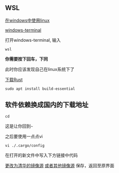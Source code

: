 ## WSL

[在windows中使用linux](https://docs.microsoft.com/en-us/windows/wsl/install)

[windows-terminal](https://apps.microsoft.com/store/detail/windows-terminal/9N0DX20HK701?hl=zh-sg&gl=SG)

打开windows-terminal, 输入

`wsl`

**你需要按下回车，下同**

此时你应该发现自己在linux系统下了

[下载Rust](https://doc.rust-lang.org/book/ch01-01-installation.html#installing-rustup-on-linux-or-macos)

`sudo apt install build-essential`

## 软件依赖换成国内的下载地址

`cd`

这是让你回到`~`

之后要使用一点点vi

`vi ./.cargo/config`

在打开的新文件中写入下方链接中代码

[更改为清华的镜像源](https://mirrors.tuna.tsinghua.edu.cn/help/crates.io-index.git/)
[或者其他镜像源](https://www.cnblogs.com/lvyongbo/p/14307293.html)
保存，返回至原界面
